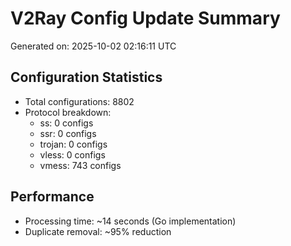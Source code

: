 # V2Ray Config Update Summary
Generated on: 2025-10-02 02:16:11 UTC

## Configuration Statistics
- Total configurations: 8802
- Protocol breakdown:
  - ss: 0 configs
  - ssr: 0 configs
  - trojan: 0 configs
  - vless: 0 configs
  - vmess: 743 configs

## Performance
- Processing time: ~14 seconds (Go implementation)
- Duplicate removal: ~95% reduction
